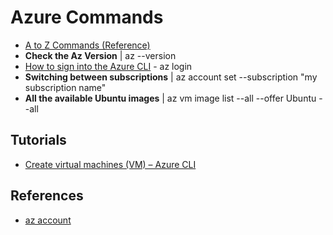 # Azure Commands

* [A to Z Commands (Reference)](https://docs.microsoft.com/en-us/cli/azure/reference-index?view=azure-cli-latest)
* **Check the Az Version** | az --version
* [How to sign into the Azure CLI](https://docs.microsoft.com/en-us/cli/azure/get-started-with-azure-cli#how-to-sign-into-the-azure-cli) - az login
* **Switching between subscriptions** | az account set --subscription "my subscription name"
* **All the available Ubuntu images** | az vm image list --all --offer Ubuntu --all

## Tutorials
* [Create virtual machines (VM) – Azure CLI](https://docs.microsoft.com/en-us/cli/azure/azure-cli-vm-tutorial)

## References
* [az account](https://docs.microsoft.com/en-us/cli/azure/account?view=azure-cli-latest)
